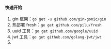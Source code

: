 


#### 快速开始
1.  gin 框架：`go get -u github.com/gin-gonic/gin`
2. 热部署 fresh：`go get github.com/pilu/fresh`
3. uuid 工具：`go get github.com/google/uuid`
4. jwt 工具：`go get github.com/golang-jwt/jwt`
5. 

